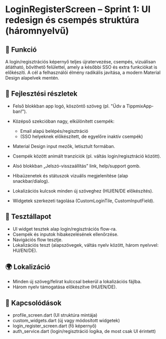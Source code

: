 # LoginRegisterScreen – Sprint 1: UI redesign és csempés struktúra (háromnyelvű)

## 🎯 Funkció

A login/regisztrációs képernyő teljes újratervezése, csempés, vizuálisan átlátható, bővíthető felülettel, amely a későbbi SSO és extra funkciókat is előkészíti. A cél a felhasználói élmény radikális javítása, a modern Material Design alapelvek mentén.

## 🧠 Fejlesztési részletek

* Felső blokkban app logó, köszöntő szöveg (pl. "Üdv a TippmixApp-ban!").
* Középső szekcióban nagy, elkülönített csempék:

  * Email alapú belépés/regisztráció
  * (SSO helyeknek előkészített, de egyelőre inaktív csempék)
* Material Design input mezők, letisztult formában.
* Csempék között animált tranzíciók (pl. váltás login/regisztráció között).
* Alsó blokkban „Jelszó-visszaállítás” link, help/support gomb.
* Hibaüzenetek és státuszok vizuális megjelenítése (alap snackbar/dialog).
* Lokalizációs kulcsok minden új szöveghez (HU/EN/DE előkészítés).
* Widgetek szerkezeti tagolása (CustomLoginTile, CustomInputField).

## 🧪 Tesztállapot

* UI widget tesztek alap login/regisztrációs flow-ra.
* Csempék és inputok hibakezelésének ellenőrzése.
* Navigációs flow tesztje.
* Lokalizációs teszt (alapszövegek, váltás nyelv között, három nyelvvel: HU/EN/DE).

## 🌍 Lokalizáció

* Minden új szöveg/felirat kulccsal bekerül a lokalizációs fájlba.
* Három nyelv támogatása előkészítve (HU/EN/DE).

## 📎 Kapcsolódások

* profile\_screen.dart (UI struktúra mintája)
* custom\_widgets.dart (új vagy módosított widgetek)
* login\_register\_screen.dart (fő képernyő)
* auth\_service.dart (login/regisztráció logika, de most csak UI érintett)
